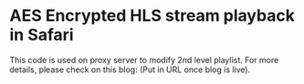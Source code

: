 # AES Encrypted HLS stream playback in Safari

This code is used on proxy server to modify 2nd level playlist. For more details, please check on this blog: (Put in URL once blog is live).
